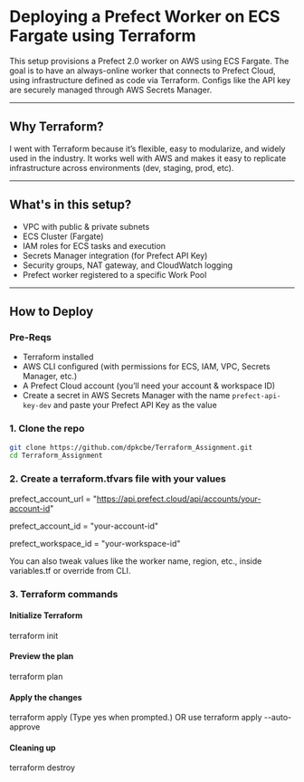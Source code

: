 # Deploying a Prefect Worker on ECS Fargate using Terraform

This setup provisions a Prefect 2.0 worker on AWS using ECS Fargate. The goal is to have an always-online worker that connects to Prefect Cloud, using infrastructure defined as code via Terraform. Configs like the API key are securely managed through AWS Secrets Manager.

---

## Why Terraform?

I went with Terraform because it’s flexible, easy to modularize, and widely used in the industry. It works well with AWS and makes it easy to replicate infrastructure across environments (dev, staging, prod, etc).

---

## What's in this setup?

- VPC with public & private subnets
- ECS Cluster (Fargate)
- IAM roles for ECS tasks and execution
- Secrets Manager integration (for Prefect API Key)
- Security groups, NAT gateway, and CloudWatch logging
- Prefect worker registered to a specific Work Pool

---

## How to Deploy

### Pre-Reqs

- Terraform installed
- AWS CLI configured (with permissions for ECS, IAM, VPC, Secrets Manager, etc.)
- A Prefect Cloud account (you’ll need your account & workspace ID)
- Create a secret in AWS Secrets Manager with the name `prefect-api-key-dev` and paste your Prefect API Key as the value

### 1. Clone the repo

```bash
git clone https://github.com/dpkcbe/Terraform_Assignment.git
cd Terraform_Assignment
```
### 2. Create a terraform.tfvars file with your values
prefect_account_url  = "https://api.prefect.cloud/api/accounts/your-account-id"

prefect_account_id   = "your-account-id"

prefect_workspace_id = "your-workspace-id"

You can also tweak values like the worker name, region, etc., inside variables.tf or override from CLI.

### 3. Terraform commands
#### Initialize Terraform
terraform init
#### Preview the plan
terraform plan
#### Apply the changes
terraform apply (Type yes when prompted.) OR use terraform apply --auto-approve
#### Cleaning up
terraform destroy

